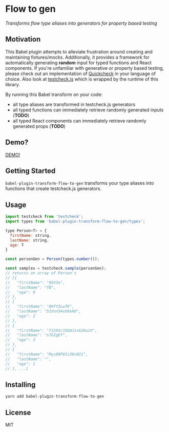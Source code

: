# Flow to gen

_Transforms flow type aliases into generators for property based testing_

## Motivation

This Babel plugin attempts to alleviate frustration around creating and maintaining fixtures/mocks. Additionally, it provides a framework
for automatically generating __random__ input for typed functions and React components. If you're unfamiliar with generative or property based
testing, please check out an implementation of [Quickcheck](https://en.wikipedia.org/wiki/QuickCheck) in your language of choice.
Also look at [testcheck.js](https://github.com/leebyron/testcheck-js) which is wrapped by the runtime of this library.

By running this Babel transform on your code:

- all type aliases are transformed in testcheck.js generators
- all typed functions can immediately retrieve randomly generated inputs (__TODO__)
- all typed React components can immediately retrieve randomly generated props (__TODO__)

## Demo?

[DEMO!](https://demo-ehefklufbm.now.sh/)

## Getting Started

`babel-plugin-transform-flow-to-gen` transforms your type aliases into functions
that create testcheck.js generators.

## Usage

```js
import testcheck from 'testcheck';
import types from 'babel-plugin-transform-flow-to-gen/types';

type Person<T> = {
  firstName: string,
  lastName: string,
  age: T
}

const personGen = Person(types.number());

const samples = testcheck.sample(personGen);
// returns on array of Person's
// [{
//   "firstName": "9OY3o",
//   "lastName": "fB",
//   "age": 0
// },
// {
//   "firstName": "8Hft5LwfK",
//   "lastName": "51Vnn54vb9xHO",
//   "age": 2
// },
// {
//   "firstName": "7i59Sr35GAJiv626uiV",
//   "lastName": "s7GIgEf",
//   "age": 3
// },
// {
//   "firstName": "Mys89F65i36n921",
//   "lastName": "",
//   "age": 1
// }, ...]
```

## Installing

```js
yarn add babel-plugin-transform-flow-to-gen
```

## License

MIT

